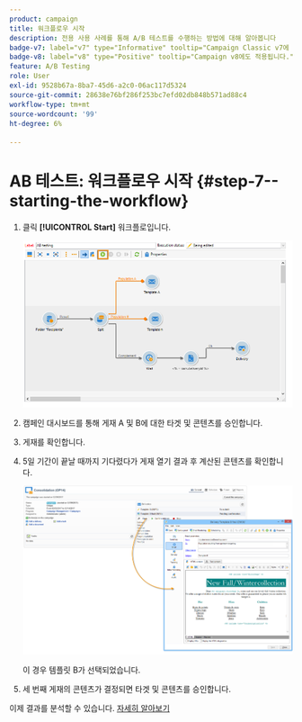 ```yaml
---
product: campaign
title: 워크플로우 시작
description: 전용 사용 사례를 통해 A/B 테스트를 수행하는 방법에 대해 알아봅니다
badge-v7: label="v7" type="Informative" tooltip="Campaign Classic v7에 적용"
badge-v8: label="v8" type="Positive" tooltip="Campaign v8에도 적용됩니다."
feature: A/B Testing
role: User
exl-id: 9528b67a-8ba7-45d6-a2c0-06ac117d5324
source-git-commit: 28638e76bf286f253bc7efd02db848b571ad88c4
workflow-type: tm+mt
source-wordcount: '99'
ht-degree: 6%

---
```


# AB 테스트: 워크플로우 시작 {#step-7--starting-the-workflow}



1. 클릭 **[!UICONTROL Start]** 워크플로입니다.

   ![](assets/use_case_abtesting_startwkfl_001.png)

1. 캠페인 대시보드를 통해 게재 A 및 B에 대한 타겟 및 콘텐츠를 승인합니다.
1. 게재를 확인합니다.
1. 5일 기간이 끝날 때까지 기다렸다가 게재 열기 결과 후 계산된 콘텐츠를 확인합니다.

   ![](assets/use_case_abtesting_startwkfl_002.png)

   이 경우 템플릿 B가 선택되었습니다.

1. 세 번째 게재의 콘텐츠가 결정되면 타겟 및 콘텐츠를 승인합니다.

이제 결과를 분석할 수 있습니다. [자세히 알아보기](a-b-testing-uc-analyzing.md)
